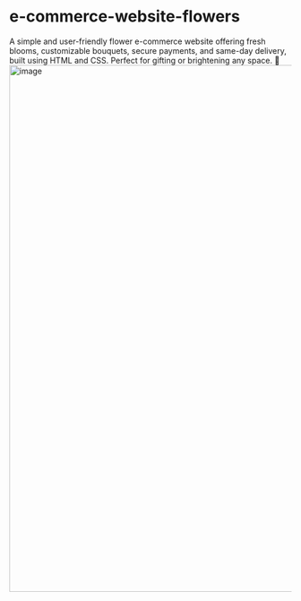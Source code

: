 # e-commerce-website-flowers
A simple and user-friendly flower e-commerce website offering fresh blooms, customizable bouquets, secure payments, and same-day delivery, built using HTML and CSS. Perfect for gifting or brightening any space. 🌸
<img width="941" alt="image" src="https://github.com/user-attachments/assets/a331b03f-b4e8-41a9-bee0-2abc1f226cc8" />
